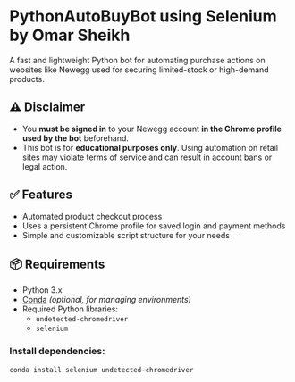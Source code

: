 # PythonAutoBuyBot using Selenium by Omar Sheikh

A fast and lightweight Python bot for automating purchase actions on websites like Newegg used for securing limited-stock or high-demand products.

## ⚠️ Disclaimer

- You **must be signed in** to your Newegg account **in the Chrome profile used by the bot** beforehand.  
- This bot is for **educational purposes only**. Using automation on retail sites may violate terms of service and can result in account bans or legal action.

## ✅ Features

- Automated product checkout process  
- Uses a persistent Chrome profile for saved login and payment methods  
- Simple and customizable script structure for your needs

## 📦 Requirements

- Python 3.x  
- [Conda](https://docs.conda.io/en/latest/) *(optional, for managing environments)*  
- Required Python libraries:
  - `undetected-chromedriver`
  - `selenium`

### Install dependencies:

```bash
conda install selenium undetected-chromedriver

